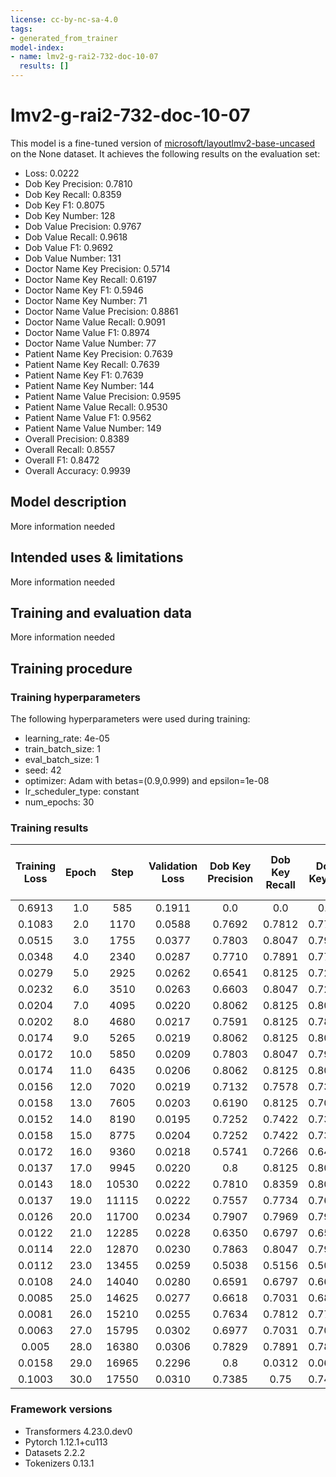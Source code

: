 ```yaml
---
license: cc-by-nc-sa-4.0
tags:
- generated_from_trainer
model-index:
- name: lmv2-g-rai2-732-doc-10-07
  results: []
---
```


<!-- This model card has been generated automatically according to the information the Trainer had access to. You
should probably proofread and complete it, then remove this comment. -->

# lmv2-g-rai2-732-doc-10-07

This model is a fine-tuned version of [microsoft/layoutlmv2-base-uncased](https://huggingface.co/microsoft/layoutlmv2-base-uncased) on the None dataset.
It achieves the following results on the evaluation set:
- Loss: 0.0222
- Dob Key Precision: 0.7810
- Dob Key Recall: 0.8359
- Dob Key F1: 0.8075
- Dob Key Number: 128
- Dob Value Precision: 0.9767
- Dob Value Recall: 0.9618
- Dob Value F1: 0.9692
- Dob Value Number: 131
- Doctor Name Key Precision: 0.5714
- Doctor Name Key Recall: 0.6197
- Doctor Name Key F1: 0.5946
- Doctor Name Key Number: 71
- Doctor Name Value Precision: 0.8861
- Doctor Name Value Recall: 0.9091
- Doctor Name Value F1: 0.8974
- Doctor Name Value Number: 77
- Patient Name Key Precision: 0.7639
- Patient Name Key Recall: 0.7639
- Patient Name Key F1: 0.7639
- Patient Name Key Number: 144
- Patient Name Value Precision: 0.9595
- Patient Name Value Recall: 0.9530
- Patient Name Value F1: 0.9562
- Patient Name Value Number: 149
- Overall Precision: 0.8389
- Overall Recall: 0.8557
- Overall F1: 0.8472
- Overall Accuracy: 0.9939

## Model description

More information needed

## Intended uses & limitations

More information needed

## Training and evaluation data

More information needed

## Training procedure

### Training hyperparameters

The following hyperparameters were used during training:
- learning_rate: 4e-05
- train_batch_size: 1
- eval_batch_size: 1
- seed: 42
- optimizer: Adam with betas=(0.9,0.999) and epsilon=1e-08
- lr_scheduler_type: constant
- num_epochs: 30

### Training results

| Training Loss | Epoch | Step  | Validation Loss | Dob Key Precision | Dob Key Recall | Dob Key F1 | Dob Key Number | Dob Value Precision | Dob Value Recall | Dob Value F1 | Dob Value Number | Doctor Name Key Precision | Doctor Name Key Recall | Doctor Name Key F1 | Doctor Name Key Number | Doctor Name Value Precision | Doctor Name Value Recall | Doctor Name Value F1 | Doctor Name Value Number | Patient Name Key Precision | Patient Name Key Recall | Patient Name Key F1 | Patient Name Key Number | Patient Name Value Precision | Patient Name Value Recall | Patient Name Value F1 | Patient Name Value Number | Overall Precision | Overall Recall | Overall F1 | Overall Accuracy |
|:-------------:|:-----:|:-----:|:---------------:|:-----------------:|:--------------:|:----------:|:--------------:|:-------------------:|:----------------:|:------------:|:----------------:|:-------------------------:|:----------------------:|:------------------:|:----------------------:|:---------------------------:|:------------------------:|:--------------------:|:------------------------:|:--------------------------:|:-----------------------:|:-------------------:|:-----------------------:|:----------------------------:|:-------------------------:|:---------------------:|:-------------------------:|:-----------------:|:--------------:|:----------:|:----------------:|
| 0.6913        | 1.0   | 585   | 0.1911          | 0.0               | 0.0            | 0.0        | 128            | 0.0                 | 0.0              | 0.0          | 131              | 0.0                       | 0.0                    | 0.0                | 71                     | 0.0                         | 0.0                      | 0.0                  | 77                       | 0.0                        | 0.0                     | 0.0                 | 144                     | 0.0                          | 0.0                       | 0.0                   | 149                       | 0.0               | 0.0            | 0.0        | 0.9671           |
| 0.1083        | 2.0   | 1170  | 0.0588          | 0.7692            | 0.7812         | 0.7752     | 128            | 0.9615              | 0.9542           | 0.9579       | 131              | 0.5645                    | 0.4930                 | 0.5263             | 71                     | 0.9178                      | 0.8701                   | 0.8933               | 77                       | 0.7397                     | 0.75                    | 0.7448              | 144                     | 0.9346                       | 0.9597                    | 0.9470                | 149                       | 0.8329            | 0.8257         | 0.8293     | 0.9936           |
| 0.0515        | 3.0   | 1755  | 0.0377          | 0.7803            | 0.8047         | 0.7923     | 128            | 0.875               | 0.9084           | 0.8914       | 131              | 0.5867                    | 0.6197                 | 0.6027             | 71                     | 0.9231                      | 0.9351                   | 0.9290               | 77                       | 0.6903                     | 0.7431                  | 0.7157              | 144                     | 0.9732                       | 0.9732                    | 0.9732                | 149                       | 0.8138            | 0.8429         | 0.8281     | 0.9942           |
| 0.0348        | 4.0   | 2340  | 0.0287          | 0.7710            | 0.7891         | 0.7799     | 128            | 0.9545              | 0.9618           | 0.9582       | 131              | 0.5789                    | 0.6197                 | 0.5986             | 71                     | 0.8391                      | 0.9481                   | 0.8902               | 77                       | 0.75                       | 0.75                    | 0.75                | 144                     | 0.9603                       | 0.9732                    | 0.9667                | 149                       | 0.8280            | 0.8529         | 0.8403     | 0.9940           |
| 0.0279        | 5.0   | 2925  | 0.0262          | 0.6541            | 0.8125         | 0.7247     | 128            | 0.9466              | 0.9466           | 0.9466       | 131              | 0.6027                    | 0.6197                 | 0.6111             | 71                     | 0.6915                      | 0.8442                   | 0.7602               | 77                       | 0.7397                     | 0.75                    | 0.7448              | 144                     | 0.9062                       | 0.9732                    | 0.9385                | 149                       | 0.7733            | 0.8429         | 0.8066     | 0.9938           |
| 0.0232        | 6.0   | 3510  | 0.0263          | 0.6603            | 0.8047         | 0.7254     | 128            | 0.9767              | 0.9618           | 0.9692       | 131              | 0.6143                    | 0.6056                 | 0.6099             | 71                     | 0.9315                      | 0.8831                   | 0.9067               | 77                       | 0.75                       | 0.75                    | 0.75                | 144                     | 0.9728                       | 0.9597                    | 0.9662                | 149                       | 0.8220            | 0.8443         | 0.8330     | 0.9941           |
| 0.0204        | 7.0   | 4095  | 0.0220          | 0.8062            | 0.8125         | 0.8093     | 128            | 0.9767              | 0.9618           | 0.9692       | 131              | 0.5946                    | 0.6197                 | 0.6069             | 71                     | 0.8590                      | 0.8701                   | 0.8645               | 77                       | 0.75                       | 0.75                    | 0.75                | 144                     | 0.9603                       | 0.9732                    | 0.9667                | 149                       | 0.8426            | 0.8486         | 0.8456     | 0.9945           |
| 0.0202        | 8.0   | 4680  | 0.0217          | 0.7591            | 0.8125         | 0.7849     | 128            | 0.9769              | 0.9695           | 0.9732       | 131              | 0.6027                    | 0.6197                 | 0.6111             | 71                     | 0.8625                      | 0.8961                   | 0.8790               | 77                       | 0.5989                     | 0.7361                  | 0.6604              | 144                     | 0.9664                       | 0.9664                    | 0.9664                | 149                       | 0.7962            | 0.8486         | 0.8216     | 0.9939           |
| 0.0174        | 9.0   | 5265  | 0.0219          | 0.8062            | 0.8125         | 0.8093     | 128            | 0.9695              | 0.9695           | 0.9695       | 131              | 0.5714                    | 0.6197                 | 0.5946             | 71                     | 0.8452                      | 0.9221                   | 0.8820               | 77                       | 0.75                       | 0.75                    | 0.75                | 144                     | 0.9177                       | 0.9732                    | 0.9446                | 149                       | 0.8285            | 0.8557         | 0.8419     | 0.9938           |
| 0.0172        | 10.0  | 5850  | 0.0209          | 0.7803            | 0.8047         | 0.7923     | 128            | 0.9695              | 0.9695           | 0.9695       | 131              | 0.5789                    | 0.6197                 | 0.5986             | 71                     | 0.8675                      | 0.9351                   | 0.9                  | 77                       | 0.75                       | 0.75                    | 0.75                | 144                     | 0.9667                       | 0.9732                    | 0.9699                | 149                       | 0.8366            | 0.8557         | 0.8460     | 0.9941           |
| 0.0174        | 11.0  | 6435  | 0.0206          | 0.8062            | 0.8125         | 0.8093     | 128            | 0.9767              | 0.9618           | 0.9692       | 131              | 0.3554                    | 0.6056                 | 0.4479             | 71                     | 0.8889                      | 0.9351                   | 0.9114               | 77                       | 0.75                       | 0.75                    | 0.75                | 144                     | 0.9664                       | 0.9664                    | 0.9664                | 149                       | 0.7928            | 0.8529         | 0.8217     | 0.9944           |
| 0.0156        | 12.0  | 7020  | 0.0219          | 0.7132            | 0.7578         | 0.7348     | 128            | 0.9767              | 0.9618           | 0.9692       | 131              | 0.4884                    | 0.5915                 | 0.5350             | 71                     | 0.9114                      | 0.9351                   | 0.9231               | 77                       | 0.5856                     | 0.7361                  | 0.6523              | 144                     | 0.9732                       | 0.9732                    | 0.9732                | 149                       | 0.7737            | 0.84           | 0.8055     | 0.9936           |
| 0.0158        | 13.0  | 7605  | 0.0203          | 0.6190            | 0.8125         | 0.7027     | 128            | 0.9767              | 0.9618           | 0.9692       | 131              | 0.6027                    | 0.6197                 | 0.6111             | 71                     | 0.9114                      | 0.9351                   | 0.9231               | 77                       | 0.6044                     | 0.7639                  | 0.6748              | 144                     | 0.96                         | 0.9664                    | 0.9632                | 149                       | 0.7682            | 0.8571         | 0.8103     | 0.9940           |
| 0.0152        | 14.0  | 8190  | 0.0195          | 0.7252            | 0.7422         | 0.7336     | 128            | 0.9767              | 0.9618           | 0.9692       | 131              | 0.6027                    | 0.6197                 | 0.6111             | 71                     | 0.8765                      | 0.9221                   | 0.8987               | 77                       | 0.75                       | 0.75                    | 0.75                | 144                     | 0.9664                       | 0.9664                    | 0.9664                | 149                       | 0.8317            | 0.84           | 0.8358     | 0.9940           |
| 0.0158        | 15.0  | 8775  | 0.0204          | 0.7252            | 0.7422         | 0.7336     | 128            | 0.9767              | 0.9618           | 0.9692       | 131              | 0.5658                    | 0.6056                 | 0.5850             | 71                     | 0.8861                      | 0.9091                   | 0.8974               | 77                       | 0.6424                     | 0.7361                  | 0.6861              | 144                     | 0.9664                       | 0.9664                    | 0.9664                | 149                       | 0.8011            | 0.8343         | 0.8174     | 0.9939           |
| 0.0172        | 16.0  | 9360  | 0.0218          | 0.5741            | 0.7266         | 0.6414     | 128            | 0.9767              | 0.9618           | 0.9692       | 131              | 0.5676                    | 0.5915                 | 0.5793             | 71                     | 0.8987                      | 0.9221                   | 0.9103               | 77                       | 0.6145                     | 0.7639                  | 0.6811              | 144                     | 0.9664                       | 0.9664                    | 0.9664                | 149                       | 0.7591            | 0.8371         | 0.7962     | 0.9929           |
| 0.0137        | 17.0  | 9945  | 0.0220          | 0.8               | 0.8125         | 0.8062     | 128            | 0.9767              | 0.9618           | 0.9692       | 131              | 0.5946                    | 0.6197                 | 0.6069             | 71                     | 0.8734                      | 0.8961                   | 0.8846               | 77                       | 0.6485                     | 0.7431                  | 0.6926              | 144                     | 0.9536                       | 0.9664                    | 0.9600                | 149                       | 0.8159            | 0.8486         | 0.8319     | 0.9942           |
| 0.0143        | 18.0  | 10530 | 0.0222          | 0.7810            | 0.8359         | 0.8075     | 128            | 0.9767              | 0.9618           | 0.9692       | 131              | 0.5714                    | 0.6197                 | 0.5946             | 71                     | 0.8861                      | 0.9091                   | 0.8974               | 77                       | 0.7639                     | 0.7639                  | 0.7639              | 144                     | 0.9595                       | 0.9530                    | 0.9562                | 149                       | 0.8389            | 0.8557         | 0.8472     | 0.9939           |
| 0.0137        | 19.0  | 11115 | 0.0222          | 0.7557            | 0.7734         | 0.7645     | 128            | 0.9767              | 0.9618           | 0.9692       | 131              | 0.5395                    | 0.5775                 | 0.5578             | 71                     | 0.8608                      | 0.8831                   | 0.8718               | 77                       | 0.6732                     | 0.7153                  | 0.6936              | 144                     | 0.96                         | 0.9664                    | 0.9632                | 149                       | 0.8092            | 0.83           | 0.8195     | 0.9935           |
| 0.0126        | 20.0  | 11700 | 0.0234          | 0.7907            | 0.7969         | 0.7938     | 128            | 0.9612              | 0.9466           | 0.9538       | 131              | 0.5309                    | 0.6056                 | 0.5658             | 71                     | 0.8372                      | 0.9351                   | 0.8834               | 77                       | 0.5917                     | 0.6944                  | 0.6390              | 144                     | 0.96                         | 0.9664                    | 0.9632                | 149                       | 0.7863            | 0.8357         | 0.8102     | 0.9933           |
| 0.0122        | 21.0  | 12285 | 0.0228          | 0.6350            | 0.6797         | 0.6566     | 128            | 0.9767              | 0.9618           | 0.9692       | 131              | 0.5                       | 0.6197                 | 0.5535             | 71                     | 0.8659                      | 0.9221                   | 0.8931               | 77                       | 0.6824                     | 0.7014                  | 0.6918              | 144                     | 0.9536                       | 0.9664                    | 0.9600                | 149                       | 0.7796            | 0.8186         | 0.7986     | 0.9930           |
| 0.0114        | 22.0  | 12870 | 0.0230          | 0.7863            | 0.8047         | 0.7954     | 128            | 0.9615              | 0.9542           | 0.9579       | 131              | 0.38                      | 0.5352                 | 0.4444             | 71                     | 0.875                       | 0.9091                   | 0.8917               | 77                       | 0.6689                     | 0.7014                  | 0.6847              | 144                     | 0.9533                       | 0.9597                    | 0.9565                | 149                       | 0.7817            | 0.8286         | 0.8044     | 0.9938           |
| 0.0112        | 23.0  | 13455 | 0.0259          | 0.5038            | 0.5156         | 0.5097     | 128            | 0.9690              | 0.9542           | 0.9615       | 131              | 0.5811                    | 0.6056                 | 0.5931             | 71                     | 0.8987                      | 0.9221                   | 0.9103               | 77                       | 0.7361                     | 0.7361                  | 0.7361              | 144                     | 0.9664                       | 0.9664                    | 0.9664                | 149                       | 0.7861            | 0.7929         | 0.7895     | 0.9925           |
| 0.0108        | 24.0  | 14040 | 0.0280          | 0.6591            | 0.6797         | 0.6692     | 128            | 0.9690              | 0.9542           | 0.9615       | 131              | 0.4681                    | 0.6197                 | 0.5333             | 71                     | 0.8481                      | 0.8701                   | 0.8590               | 77                       | 0.7241                     | 0.7292                  | 0.7266              | 144                     | 0.94                         | 0.9463                    | 0.9431                | 149                       | 0.7805            | 0.8129         | 0.7964     | 0.9929           |
| 0.0085        | 25.0  | 14625 | 0.0277          | 0.6618            | 0.7031         | 0.6818     | 128            | 0.9615              | 0.9542           | 0.9579       | 131              | 0.4607                    | 0.5775                 | 0.5125             | 71                     | 0.8642                      | 0.9091                   | 0.8861               | 77                       | 0.6733                     | 0.7014                  | 0.6871              | 144                     | 0.96                         | 0.9664                    | 0.9632                | 149                       | 0.7758            | 0.8157         | 0.7953     | 0.9932           |
| 0.0081        | 26.0  | 15210 | 0.0255          | 0.7634            | 0.7812         | 0.7722     | 128            | 0.9690              | 0.9542           | 0.9615       | 131              | 0.5783                    | 0.6761                 | 0.6234             | 71                     | 0.9125                      | 0.9481                   | 0.9299               | 77                       | 0.6918                     | 0.7014                  | 0.6966              | 144                     | 0.9470                       | 0.9597                    | 0.9533                | 149                       | 0.8194            | 0.8429         | 0.8310     | 0.9940           |
| 0.0063        | 27.0  | 15795 | 0.0302          | 0.6977            | 0.7031         | 0.7004     | 128            | 0.9767              | 0.9618           | 0.9692       | 131              | 0.5325                    | 0.5775                 | 0.5541             | 71                     | 0.8519                      | 0.8961                   | 0.8734               | 77                       | 0.7222                     | 0.7222                  | 0.7222              | 144                     | 0.9470                       | 0.9597                    | 0.9533                | 149                       | 0.8059            | 0.8186         | 0.8122     | 0.9933           |
| 0.005         | 28.0  | 16380 | 0.0306          | 0.7829            | 0.7891         | 0.7860     | 128            | 0.9767              | 0.9618           | 0.9692       | 131              | 0.5679                    | 0.6479                 | 0.6053             | 71                     | 0.8193                      | 0.8831                   | 0.85                 | 77                       | 0.7172                     | 0.7222                  | 0.7197              | 144                     | 0.96                         | 0.9664                    | 0.9632                | 149                       | 0.8215            | 0.8414         | 0.8313     | 0.9942           |
| 0.0158        | 29.0  | 16965 | 0.2296          | 0.8               | 0.0312         | 0.0602     | 128            | 1.0                 | 0.0153           | 0.0301       | 131              | 0.0                       | 0.0                    | 0.0                | 71                     | 0.0                         | 0.0                      | 0.0                  | 77                       | 0.1724                     | 0.0694                  | 0.0990              | 144                     | 0.0616                       | 0.1477                    | 0.0870                | 149                       | 0.0862            | 0.0543         | 0.0666     | 0.9655           |
| 0.1003        | 30.0  | 17550 | 0.0310          | 0.7385            | 0.75           | 0.7442     | 128            | 0.9542              | 0.9542           | 0.9542       | 131              | 0.6184                    | 0.6620                 | 0.6395             | 71                     | 0.8675                      | 0.9351                   | 0.9                  | 77                       | 0.75                       | 0.75                    | 0.75                | 144                     | 0.9664                       | 0.9664                    | 0.9664                | 149                       | 0.8303            | 0.8457         | 0.8379     | 0.9940           |


### Framework versions

- Transformers 4.23.0.dev0
- Pytorch 1.12.1+cu113
- Datasets 2.2.2
- Tokenizers 0.13.1
